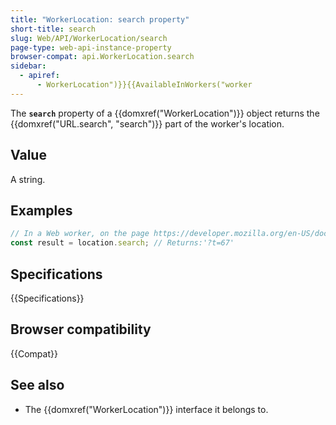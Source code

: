 ```yaml
---
title: "WorkerLocation: search property"
short-title: search
slug: Web/API/WorkerLocation/search
page-type: web-api-instance-property
browser-compat: api.WorkerLocation.search
sidebar:
  - apiref:
      - WorkerLocation")}}{{AvailableInWorkers("worker
---
```


The **`search`** property of a {{domxref("WorkerLocation")}} object returns the {{domxref("URL.search", "search")}} part of the worker's location.

## Value

A string.

## Examples

```js
// In a Web worker, on the page https://developer.mozilla.org/en-US/docs/Web?t=67
const result = location.search; // Returns:'?t=67'
```

## Specifications

{{Specifications}}

## Browser compatibility

{{Compat}}

## See also

- The {{domxref("WorkerLocation")}} interface it belongs to.
